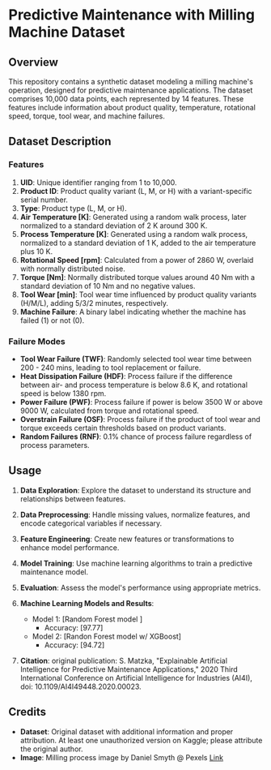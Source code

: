 # Predictive Maintenance with Milling Machine Dataset

## Overview

This repository contains a synthetic dataset modeling a milling machine's operation, designed for predictive maintenance applications. The dataset comprises 10,000 data points, each represented by 14 features. These features include information about product quality, temperature, rotational speed, torque, tool wear, and machine failures.

## Dataset Description

### Features

1. **UID**: Unique identifier ranging from 1 to 10,000.
2. **Product ID**: Product quality variant (L, M, or H) with a variant-specific serial number.
3. **Type**: Product type (L, M, or H).
4. **Air Temperature [K]**: Generated using a random walk process, later normalized to a standard deviation of 2 K around 300 K.
5. **Process Temperature [K]**: Generated using a random walk process, normalized to a standard deviation of 1 K, added to the air temperature plus 10 K.
6. **Rotational Speed [rpm]**: Calculated from a power of 2860 W, overlaid with normally distributed noise.
7. **Torque [Nm]**: Normally distributed torque values around 40 Nm with a standard deviation of 10 Nm and no negative values.
8. **Tool Wear [min]**: Tool wear time influenced by product quality variants (H/M/L), adding 5/3/2 minutes, respectively.
9. **Machine Failure**: A binary label indicating whether the machine has failed (1) or not (0).

### Failure Modes

- **Tool Wear Failure (TWF)**: Randomly selected tool wear time between 200 - 240 mins, leading to tool replacement or failure.
- **Heat Dissipation Failure (HDF)**: Process failure if the difference between air- and process temperature is below 8.6 K, and rotational speed is below 1380 rpm.
- **Power Failure (PWF)**: Process failure if power is below 3500 W or above 9000 W, calculated from torque and rotational speed.
- **Overstrain Failure (OSF)**: Process failure if the product of tool wear and torque exceeds certain thresholds based on product variants.
- **Random Failures (RNF)**: 0.1% chance of process failure regardless of process parameters.

## Usage

1. **Data Exploration**: Explore the dataset to understand its structure and relationships between features.
2. **Data Preprocessing**: Handle missing values, normalize features, and encode categorical variables if necessary.
3. **Feature Engineering**: Create new features or transformations to enhance model performance.
4. **Model Training**: Use machine learning algorithms to train a predictive maintenance model.
5. **Evaluation**: Assess the model's performance using appropriate metrics.
6. **Machine Learning Models and Results**:
   - Model 1: [Random Forest model ]
     - Accuracy: [97.77]
   - Model 2: [Randon Forest model w/ XGBoost]
     - Accuracy: [94.72]

7. **Citation**: original publication: S. Matzka, "Explainable Artificial Intelligence for Predictive Maintenance Applications," 2020 Third International Conference on Artificial Intelligence for Industries (AI4I), doi: 10.1109/AI4I49448.2020.00023.

## Credits

- **Dataset**: Original dataset with additional information and proper attribution. At least one unauthorized version on Kaggle; please attribute the original author.
- **Image**: Milling process image by Daniel Smyth @ Pexels [Link](https://www.pexels.com/de-de/foto/industrie-herstellung-maschine-werkzeug-10406128/)

